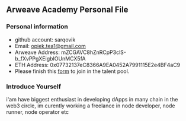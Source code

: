 ## Arweave Academy Personal File

### Personal information

- github account: sarqovik
- Email: opiek.tea1@gmail.com
- Arweave Address: mZCGAVC8hZnRCpP3clS-b_fXvPPgXEigbIOUnMCX5fA
- ETH Address: 0x07732137eC8366A9EA0452A7991115E2e4BF4aC9
- Please finish this [form](https://docs.google.com/forms/d/e/1FAIpQLSfWA5fIIcBgmRppm3jNz5vmf9Mai_QMVil-2pO4r7YKn_Zhtw/viewform?usp=sf_link) to join in the talent pool.

### Introduce Yourself
 i'am have biggest enthusiast in developing dApps in many chain in the web3 circle, im curently working a freelance in node developer, node runner, node operator etc